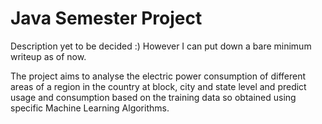 Java Semester Project
=====================

Description yet to be decided :) However I can put down a bare minimum writeup as of now. 

The project aims to analyse the electric power consumption of different areas of a region in the country at block, city and state level and predict usage and consumption based on the training data so obtained using specific Machine Learning Algorithms.

